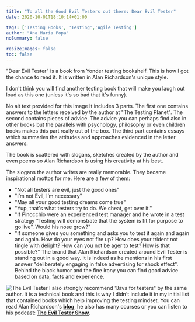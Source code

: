 ```yaml
---
title: "To all the Good Evil Testers out there: Dear Evil Tester"
date: 2020-10-01T18:10:14+01:00

tags: ['Testing Books', 'Testing','Agile Testing']
author: "Ana Maria Popa"
noSummary: false

resizeImages: false
toc: false
---
```

"Dear Evil Tester" is a book from Yonder testing bookshelf. This is how I got the chance to read it. It is written in Alan Richardson's unique style.

I don't think you will find another testing book that will make you laugh out loud as this one (unless it's so bad that it's funny).

No alt text provided for this image
It includes 3 parts. The first one contains answers to the letters received by the author at "The Testing Planet". The second contains pieces of advice. The advice you can perhaps find also in other books but the parallels with psychology, philosophy or even children books makes this part really out of the box. The third part contains essays which summaries the attitudes and approaches evidenced in the letter answers.

The book is scattered with slogans, sketches created by the author and even poems so Alan Richardson is using his creativity at his best.

The slogans the author writes are really memorable. They became inspirational mottos for me. Here are a few of them:

- "Not all testers are evil, just the good ones"
- "I’m not Evil, I’m necessary"
- "May all your good testing dreams come true"
- "Yup, that's what testers try to do. We cheat, get over it."
- "If Pinocchio were an experienced test manager and he wrote in a test strategy “Testing will demonstrate that the system is fit for purpose to go live”. Would his nose grow?"
- "If someone gives you something and asks you to test it again and again and again. How do your eyes not fire up? How does your trident not tingle with delight? How can you not be ager to test? How is that possible?"
  The brand that Alan Richardson created around Evil Tester is standing out in a good way. It is indeed as he mentions in his first answer "deliberately engaging in false advertising for shock effect". Behind the black humor and the fine irony you can find good advice based on data, facts and experience.

![The Evil Tester](/images/evil_laugh.png)
I also strongly recommend "Java for testers" by the same author. It is a technical book and this is why I didn't include it in my initial list that contained books which help improving the testing mindset. You can read Alan Richardson's [__blog__](https://www.eviltester.com/blog/), he also has many courses or you can listen to his podcast: [__The Evil Tester Show__](https://www.eviltester.com/show/).

